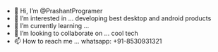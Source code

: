 - 👋 Hi, I’m @PrashantProgramer
- 👀 I’m interested in ... developing best desktop and android products
- 🌱 I’m currently learning ...
- 💞️ I’m looking to collaborate on ... cool tech
- 📫 How to reach me ... whatsapp: +91-8530931321 

<!---
PrashantProgramer/PrashantProgramer is a ✨ special ✨ repository because its `README.md` (this file) appears on your GitHub profile.
You can click the Preview link to take a look at your changes.
--->
